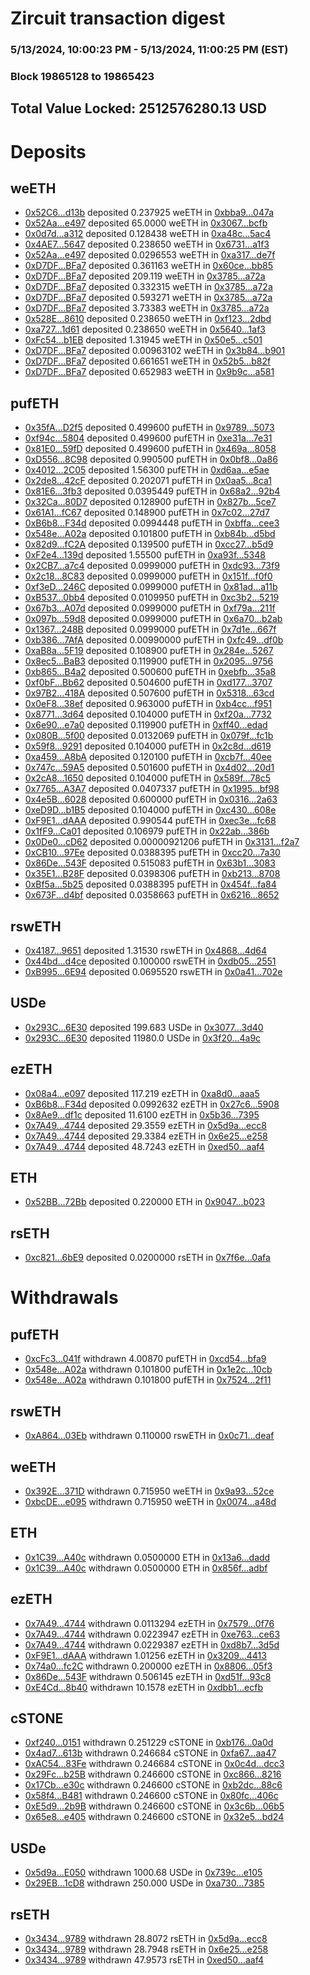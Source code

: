 # Zircuit transaction digest
### 5/13/2024, 10:00:23 PM - 5/13/2024, 11:00:25 PM (EST)
### Block 19865128 to 19865423

## Total Value Locked: 2512576280.13 USD

# Deposits
## weETH
- [0x52C6...d13b](https://etherscan.io/address/0x52C679ef5E4815785B517C7DE7957f565420d13b) deposited 0.237925 weETH in [0xbba9...047a](https://etherscan.io/tx/0x52C679ef5E4815785B517C7DE7957f565420d13b)
- [0x52Aa...e497](https://etherscan.io/address/0x52Aa899454998Be5b000Ad077a46Bbe360F4e497) deposited 65.0000 weETH in [0x3067...bcfb](https://etherscan.io/tx/0x52Aa899454998Be5b000Ad077a46Bbe360F4e497)
- [0x0d7d...a312](https://etherscan.io/address/0x0d7d69CF59e2602010214BFD1dE1a290745Ca312) deposited 0.128438 weETH in [0xa48c...5ac4](https://etherscan.io/tx/0x0d7d69CF59e2602010214BFD1dE1a290745Ca312)
- [0x4AE7...5647](https://etherscan.io/address/0x4AE7414b82429ebC95C52cbe812dB7E443F35647) deposited 0.238650 weETH in [0x6731...a1f3](https://etherscan.io/tx/0x4AE7414b82429ebC95C52cbe812dB7E443F35647)
- [0x52Aa...e497](https://etherscan.io/address/0x52Aa899454998Be5b000Ad077a46Bbe360F4e497) deposited 0.0296553 weETH in [0xa317...de7f](https://etherscan.io/tx/0x52Aa899454998Be5b000Ad077a46Bbe360F4e497)
- [0xD7DF...BFa7](https://etherscan.io/address/0xD7DF7E085214743530afF339aFC420c7c720BFa7) deposited 0.361163 weETH in [0x60ce...bb85](https://etherscan.io/tx/0xD7DF7E085214743530afF339aFC420c7c720BFa7)
- [0xD7DF...BFa7](https://etherscan.io/address/0xD7DF7E085214743530afF339aFC420c7c720BFa7) deposited 209.119 weETH in [0x3785...a72a](https://etherscan.io/tx/0xD7DF7E085214743530afF339aFC420c7c720BFa7)
- [0xD7DF...BFa7](https://etherscan.io/address/0xD7DF7E085214743530afF339aFC420c7c720BFa7) deposited 0.332315 weETH in [0x3785...a72a](https://etherscan.io/tx/0xD7DF7E085214743530afF339aFC420c7c720BFa7)
- [0xD7DF...BFa7](https://etherscan.io/address/0xD7DF7E085214743530afF339aFC420c7c720BFa7) deposited 0.593271 weETH in [0x3785...a72a](https://etherscan.io/tx/0xD7DF7E085214743530afF339aFC420c7c720BFa7)
- [0xD7DF...BFa7](https://etherscan.io/address/0xD7DF7E085214743530afF339aFC420c7c720BFa7) deposited 3.73383 weETH in [0x3785...a72a](https://etherscan.io/tx/0xD7DF7E085214743530afF339aFC420c7c720BFa7)
- [0x528E...8610](https://etherscan.io/address/0x528Ebf59cbd4cBB538716d6cf651213cD3Ee8610) deposited 0.238650 weETH in [0xf123...2dbd](https://etherscan.io/tx/0x528Ebf59cbd4cBB538716d6cf651213cD3Ee8610)
- [0xa727...1d61](https://etherscan.io/address/0xa7272324bBD90479442247b88e4A7f3cCbFd1d61) deposited 0.238650 weETH in [0x5640...1af3](https://etherscan.io/tx/0xa7272324bBD90479442247b88e4A7f3cCbFd1d61)
- [0xFc54...b1EB](https://etherscan.io/address/0xFc5477A0B38A86f84A1270D4aC322a00D1A0b1EB) deposited 1.31945 weETH in [0x50e5...c501](https://etherscan.io/tx/0xFc5477A0B38A86f84A1270D4aC322a00D1A0b1EB)
- [0xD7DF...BFa7](https://etherscan.io/address/0xD7DF7E085214743530afF339aFC420c7c720BFa7) deposited 0.00963102 weETH in [0x3b84...b901](https://etherscan.io/tx/0xD7DF7E085214743530afF339aFC420c7c720BFa7)
- [0xD7DF...BFa7](https://etherscan.io/address/0xD7DF7E085214743530afF339aFC420c7c720BFa7) deposited 0.661651 weETH in [0x52b5...b82f](https://etherscan.io/tx/0xD7DF7E085214743530afF339aFC420c7c720BFa7)
- [0xD7DF...BFa7](https://etherscan.io/address/0xD7DF7E085214743530afF339aFC420c7c720BFa7) deposited 0.652983 weETH in [0x9b9c...a581](https://etherscan.io/tx/0xD7DF7E085214743530afF339aFC420c7c720BFa7)
## pufETH
- [0x35fA...D2f5](https://etherscan.io/address/0x35fAFc4f3A25f29Ef57143eF13C035FdD15ED2f5) deposited 0.499600 pufETH in [0x9789...5073](https://etherscan.io/tx/0x35fAFc4f3A25f29Ef57143eF13C035FdD15ED2f5)
- [0xf94c...5804](https://etherscan.io/address/0xf94c5bf8cee01A6e0a24d7b4F58454c8279F5804) deposited 0.499600 pufETH in [0xe31a...7e31](https://etherscan.io/tx/0xf94c5bf8cee01A6e0a24d7b4F58454c8279F5804)
- [0x81E0...59fD](https://etherscan.io/address/0x81E0071B6573217C636f88347d38d78d70eb59fD) deposited 0.499600 pufETH in [0x469a...8058](https://etherscan.io/tx/0x81E0071B6573217C636f88347d38d78d70eb59fD)
- [0xD556...8C98](https://etherscan.io/address/0xD556fCB17E867DC862C42694e9E816176Cb68C98) deposited 0.990500 pufETH in [0x0bf8...0a86](https://etherscan.io/tx/0xD556fCB17E867DC862C42694e9E816176Cb68C98)
- [0x4012...2C05](https://etherscan.io/address/0x4012daD1834F2F890aCCE3846C476617D3F62C05) deposited 1.56300 pufETH in [0xd6aa...e5ae](https://etherscan.io/tx/0x4012daD1834F2F890aCCE3846C476617D3F62C05)
- [0x2de8...42cF](https://etherscan.io/address/0x2de88570525a575228b8885D4046E3A123D942cF) deposited 0.202071 pufETH in [0x0aa5...8ca1](https://etherscan.io/tx/0x2de88570525a575228b8885D4046E3A123D942cF)
- [0x81E6...3fb3](https://etherscan.io/address/0x81E6847Ba6cDfc2f2a734256456Cb5e0C2A53fb3) deposited 0.0395449 pufETH in [0x68a2...92b4](https://etherscan.io/tx/0x81E6847Ba6cDfc2f2a734256456Cb5e0C2A53fb3)
- [0x32Ca...80D7](https://etherscan.io/address/0x32Ca3698bc7707102A7e0Da52a383f1c881d80D7) deposited 0.128900 pufETH in [0x827b...5ce7](https://etherscan.io/tx/0x32Ca3698bc7707102A7e0Da52a383f1c881d80D7)
- [0x61A1...fC67](https://etherscan.io/address/0x61A11098c2caB2a1601E46201AAEFCa60f99fC67) deposited 0.148900 pufETH in [0x7c02...27d7](https://etherscan.io/tx/0x61A11098c2caB2a1601E46201AAEFCa60f99fC67)
- [0xB6b8...F34d](https://etherscan.io/address/0xB6b86b41dD7A59f3D30520F6385454013bb2F34d) deposited 0.0994448 pufETH in [0xbffa...cee3](https://etherscan.io/tx/0xB6b86b41dD7A59f3D30520F6385454013bb2F34d)
- [0x548e...A02a](https://etherscan.io/address/0x548ef9c9deDb4922b9a6D423ddd1f7fE32bEA02a) deposited 0.101800 pufETH in [0xb84b...d5bd](https://etherscan.io/tx/0x548ef9c9deDb4922b9a6D423ddd1f7fE32bEA02a)
- [0x82d9...fC2A](https://etherscan.io/address/0x82d989316B5acBdDc75fcee1344bb8dD83f7fC2A) deposited 0.139500 pufETH in [0xcc27...b5d9](https://etherscan.io/tx/0x82d989316B5acBdDc75fcee1344bb8dD83f7fC2A)
- [0xF2e4...139d](https://etherscan.io/address/0xF2e47180ac3a5c487F169F8ae1F8acb6778a139d) deposited 1.55500 pufETH in [0xa93f...5348](https://etherscan.io/tx/0xF2e47180ac3a5c487F169F8ae1F8acb6778a139d)
- [0x2CB7...a7c4](https://etherscan.io/address/0x2CB7e3b6b0c3673c2Ff6A1aC491C5453f773a7c4) deposited 0.0999000 pufETH in [0xdc93...73f9](https://etherscan.io/tx/0x2CB7e3b6b0c3673c2Ff6A1aC491C5453f773a7c4)
- [0x2c18...8C83](https://etherscan.io/address/0x2c183CBb1B08A7F62D3A3d97a6C48bd1DFCa8C83) deposited 0.0999000 pufETH in [0x151f...f0f0](https://etherscan.io/tx/0x2c183CBb1B08A7F62D3A3d97a6C48bd1DFCa8C83)
- [0xf3eD...246C](https://etherscan.io/address/0xf3eDdAa8eC8B29894CBfBbB222d50737a27F246C) deposited 0.0999000 pufETH in [0x81ad...a11b](https://etherscan.io/tx/0xf3eDdAa8eC8B29894CBfBbB222d50737a27F246C)
- [0xB537...0bb4](https://etherscan.io/address/0xB537B22580a6021aD26D185D359E0b48A0910bb4) deposited 0.0109950 pufETH in [0xc3b2...5219](https://etherscan.io/tx/0xB537B22580a6021aD26D185D359E0b48A0910bb4)
- [0x67b3...A07d](https://etherscan.io/address/0x67b3DBec5cDF1bf9b2dfA6C2BC5d1b2CD4d3A07d) deposited 0.0999000 pufETH in [0xf79a...211f](https://etherscan.io/tx/0x67b3DBec5cDF1bf9b2dfA6C2BC5d1b2CD4d3A07d)
- [0x097b...59d8](https://etherscan.io/address/0x097b534033BfC1189835795B3316f0C9653459d8) deposited 0.0999000 pufETH in [0x6a70...b2ab](https://etherscan.io/tx/0x097b534033BfC1189835795B3316f0C9653459d8)
- [0x1367...248B](https://etherscan.io/address/0x13679b5F21db0859bd322d68903376176dc9248B) deposited 0.0999000 pufETH in [0x7d1e...667f](https://etherscan.io/tx/0x13679b5F21db0859bd322d68903376176dc9248B)
- [0xb386...7AfA](https://etherscan.io/address/0xb3868d1AEb675F1Fe97eAE0dA557f9FceFF37AfA) deposited 0.00990000 pufETH in [0xfc49...df0b](https://etherscan.io/tx/0xb3868d1AEb675F1Fe97eAE0dA557f9FceFF37AfA)
- [0xaB8a...5F19](https://etherscan.io/address/0xaB8a51a3f30471aB7e6b9c4B5d472e76011D5F19) deposited 0.108900 pufETH in [0x284e...5267](https://etherscan.io/tx/0xaB8a51a3f30471aB7e6b9c4B5d472e76011D5F19)
- [0x8ec5...BaB3](https://etherscan.io/address/0x8ec5E48D361d4f0cbEB059400520686B7142BaB3) deposited 0.119900 pufETH in [0x2095...9756](https://etherscan.io/tx/0x8ec5E48D361d4f0cbEB059400520686B7142BaB3)
- [0xb865...B4a2](https://etherscan.io/address/0xb8653ffd84F38bC55fb9D8775E5c358C54c9B4a2) deposited 0.500600 pufETH in [0xebfb...35a8](https://etherscan.io/tx/0xb8653ffd84F38bC55fb9D8775E5c358C54c9B4a2)
- [0xf0bF...Bb62](https://etherscan.io/address/0xf0bFecF780Ef43740E3D970993e137C15861Bb62) deposited 0.504600 pufETH in [0xd177...3707](https://etherscan.io/tx/0xf0bFecF780Ef43740E3D970993e137C15861Bb62)
- [0x97B2...418A](https://etherscan.io/address/0x97B2414C2Eec0B40142658f75efEfBced777418A) deposited 0.507600 pufETH in [0x5318...63cd](https://etherscan.io/tx/0x97B2414C2Eec0B40142658f75efEfBced777418A)
- [0x0eF8...38ef](https://etherscan.io/address/0x0eF847eDBAF0aE5a12A67CCd3E04aEb5424238ef) deposited 0.963000 pufETH in [0xb4cc...f951](https://etherscan.io/tx/0x0eF847eDBAF0aE5a12A67CCd3E04aEb5424238ef)
- [0x8771...3d64](https://etherscan.io/address/0x87719fa7aF4349e5c5b2383e4e9f88D4077f3d64) deposited 0.104000 pufETH in [0xf20a...7732](https://etherscan.io/tx/0x87719fa7aF4349e5c5b2383e4e9f88D4077f3d64)
- [0x6e90...e7a0](https://etherscan.io/address/0x6e909Bd62E8b50eEA60708A9213D904AE432e7a0) deposited 0.119900 pufETH in [0xff40...edad](https://etherscan.io/tx/0x6e909Bd62E8b50eEA60708A9213D904AE432e7a0)
- [0x080B...5f00](https://etherscan.io/address/0x080B74a22C0872Fb0977b3C7Da8EeE9C624a5f00) deposited 0.0132069 pufETH in [0x079f...fc1b](https://etherscan.io/tx/0x080B74a22C0872Fb0977b3C7Da8EeE9C624a5f00)
- [0x59f8...9291](https://etherscan.io/address/0x59f80D5226a8e9d32c70d6D33C06bcfB4d489291) deposited 0.104000 pufETH in [0x2c8d...d619](https://etherscan.io/tx/0x59f80D5226a8e9d32c70d6D33C06bcfB4d489291)
- [0xa459...A8bA](https://etherscan.io/address/0xa459DA4a2bFaf1ce4612c0Dac3B37f53a0EFA8bA) deposited 0.120100 pufETH in [0xcb7f...40ee](https://etherscan.io/tx/0xa459DA4a2bFaf1ce4612c0Dac3B37f53a0EFA8bA)
- [0x747c...59A5](https://etherscan.io/address/0x747ce5697f836e7B888C224970975496F32659A5) deposited 0.501600 pufETH in [0x4d02...20d1](https://etherscan.io/tx/0x747ce5697f836e7B888C224970975496F32659A5)
- [0x2cA8...1650](https://etherscan.io/address/0x2cA82DacdE1329a112CF71C7525967F69Ab91650) deposited 0.104000 pufETH in [0x589f...78c5](https://etherscan.io/tx/0x2cA82DacdE1329a112CF71C7525967F69Ab91650)
- [0x7765...A3A7](https://etherscan.io/address/0x7765E42795d0a2ed33C80AA58B42dbDDFD59A3A7) deposited 0.0407337 pufETH in [0x1995...bf98](https://etherscan.io/tx/0x7765E42795d0a2ed33C80AA58B42dbDDFD59A3A7)
- [0x4e5B...6028](https://etherscan.io/address/0x4e5B3DB628CE1cC3acaD6e52F5C9F2cd9a286028) deposited 0.600000 pufETH in [0x0316...2a63](https://etherscan.io/tx/0x4e5B3DB628CE1cC3acaD6e52F5C9F2cd9a286028)
- [0xeD9D...b1B5](https://etherscan.io/address/0xeD9DF7c4f5c4A19aa20E30aBF936Bc9409A2b1B5) deposited 0.104000 pufETH in [0xc430...608e](https://etherscan.io/tx/0xeD9DF7c4f5c4A19aa20E30aBF936Bc9409A2b1B5)
- [0xF9E1...dAAA](https://etherscan.io/address/0xF9E1DcbE91e08Cf405e0f6fAa48d39144aB4dAAA) deposited 0.990544 pufETH in [0xec3e...fc68](https://etherscan.io/tx/0xF9E1DcbE91e08Cf405e0f6fAa48d39144aB4dAAA)
- [0x1fF9...Ca01](https://etherscan.io/address/0x1fF9f55783d42A8Dec477E32F7d4C14498e7Ca01) deposited 0.106979 pufETH in [0x22ab...386b](https://etherscan.io/tx/0x1fF9f55783d42A8Dec477E32F7d4C14498e7Ca01)
- [0x0De0...cD62](https://etherscan.io/address/0x0De03200313d232Bb04dD17C46Fa933487BecD62) deposited 0.00000921206 pufETH in [0x3131...f2a7](https://etherscan.io/tx/0x0De03200313d232Bb04dD17C46Fa933487BecD62)
- [0xCB10...97Ee](https://etherscan.io/address/0xCB10Fcb24c623E7232db05c32123BEeA201397Ee) deposited 0.0388395 pufETH in [0xcc20...7a30](https://etherscan.io/tx/0xCB10Fcb24c623E7232db05c32123BEeA201397Ee)
- [0x86De...543F](https://etherscan.io/address/0x86DeECfD033713421A8896faAb056e684F74543F) deposited 0.515083 pufETH in [0x63b1...3083](https://etherscan.io/tx/0x86DeECfD033713421A8896faAb056e684F74543F)
- [0x35E1...B28F](https://etherscan.io/address/0x35E1E49BDDeEbA97fd9A390678231940D362B28F) deposited 0.0398306 pufETH in [0xb213...8708](https://etherscan.io/tx/0x35E1E49BDDeEbA97fd9A390678231940D362B28F)
- [0xBf5a...5b25](https://etherscan.io/address/0xBf5af61c54e5B178a6E539A4F4A97C57a57E5b25) deposited 0.0388395 pufETH in [0x454f...fa84](https://etherscan.io/tx/0xBf5af61c54e5B178a6E539A4F4A97C57a57E5b25)
- [0x673F...d4bf](https://etherscan.io/address/0x673Ff318161c8B53767Fbfa4C1ED0D41F859d4bf) deposited 0.0358663 pufETH in [0x6216...8652](https://etherscan.io/tx/0x673Ff318161c8B53767Fbfa4C1ED0D41F859d4bf)
## rswETH
- [0x4187...9651](https://etherscan.io/address/0x4187C26abBeDBd15c5DD96A008316eE2690c9651) deposited 1.31530 rswETH in [0x4868...4d64](https://etherscan.io/tx/0x4187C26abBeDBd15c5DD96A008316eE2690c9651)
- [0x44bd...d4ce](https://etherscan.io/address/0x44bdc5e603D95a4807B46cD43F1F1d035BF9d4ce) deposited 0.100000 rswETH in [0xdb05...2551](https://etherscan.io/tx/0x44bdc5e603D95a4807B46cD43F1F1d035BF9d4ce)
- [0xB995...6E94](https://etherscan.io/address/0xB995Ae75AF05A899C0b09CCc07c8C8cBA2E66E94) deposited 0.0695520 rswETH in [0x0a41...702e](https://etherscan.io/tx/0xB995Ae75AF05A899C0b09CCc07c8C8cBA2E66E94)
## USDe
- [0x293C...6E30](https://etherscan.io/address/0x293C6937D8D82e05B01335F7B33FBA0c8e256E30) deposited 199.683 USDe in [0x3077...3d40](https://etherscan.io/tx/0x293C6937D8D82e05B01335F7B33FBA0c8e256E30)
- [0x293C...6E30](https://etherscan.io/address/0x293C6937D8D82e05B01335F7B33FBA0c8e256E30) deposited 11980.0 USDe in [0x3f20...4a9c](https://etherscan.io/tx/0x293C6937D8D82e05B01335F7B33FBA0c8e256E30)
## ezETH
- [0x08a4...e097](https://etherscan.io/address/0x08a4b1473d04e7c2076B41F9d4D644327ECBe097) deposited 117.219 ezETH in [0xa8d0...aaa5](https://etherscan.io/tx/0x08a4b1473d04e7c2076B41F9d4D644327ECBe097)
- [0xB6b8...F34d](https://etherscan.io/address/0xB6b86b41dD7A59f3D30520F6385454013bb2F34d) deposited 0.0992632 ezETH in [0x27c6...5908](https://etherscan.io/tx/0xB6b86b41dD7A59f3D30520F6385454013bb2F34d)
- [0x8Ae9...df1c](https://etherscan.io/address/0x8Ae96FC17CB393F85045520464766FfA6E85df1c) deposited 11.6100 ezETH in [0x5b36...7395](https://etherscan.io/tx/0x8Ae96FC17CB393F85045520464766FfA6E85df1c)
- [0x7A49...4744](https://etherscan.io/address/0x7A493Be5c2ce014cD049Bf178a1ac0Db1B434744) deposited 29.3559 ezETH in [0x5d9a...ecc8](https://etherscan.io/tx/0x7A493Be5c2ce014cD049Bf178a1ac0Db1B434744)
- [0x7A49...4744](https://etherscan.io/address/0x7A493Be5c2ce014cD049Bf178a1ac0Db1B434744) deposited 29.3384 ezETH in [0x6e25...e258](https://etherscan.io/tx/0x7A493Be5c2ce014cD049Bf178a1ac0Db1B434744)
- [0x7A49...4744](https://etherscan.io/address/0x7A493Be5c2ce014cD049Bf178a1ac0Db1B434744) deposited 48.7243 ezETH in [0xed50...aaf4](https://etherscan.io/tx/0x7A493Be5c2ce014cD049Bf178a1ac0Db1B434744)
## ETH
- [0x52BB...72Bb](https://etherscan.io/address/0x52BBF71F66E6bb9c99BABaA8BA1c195Ed13f72Bb) deposited 0.220000 ETH in [0x9047...b023](https://etherscan.io/tx/0x52BBF71F66E6bb9c99BABaA8BA1c195Ed13f72Bb)
## rsETH
- [0xc821...6bE9](https://etherscan.io/address/0xc821DA8f59947715030E0A0C301719B77FBe6bE9) deposited 0.0200000 rsETH in [0x7f6e...0afa](https://etherscan.io/tx/0xc821DA8f59947715030E0A0C301719B77FBe6bE9)
# Withdrawals
## pufETH
- [0xcFc3...041f](https://etherscan.io/address/0xcFc3975f50208d6914ee472e4A290F0D232b041f) withdrawn 4.00870 pufETH in [0xcd54...bfa9](https://etherscan.io/tx/0xcFc3975f50208d6914ee472e4A290F0D232b041f)
- [0x548e...A02a](https://etherscan.io/address/0x548ef9c9deDb4922b9a6D423ddd1f7fE32bEA02a) withdrawn 0.101800 pufETH in [0x1e2c...10cb](https://etherscan.io/tx/0x548ef9c9deDb4922b9a6D423ddd1f7fE32bEA02a)
- [0x548e...A02a](https://etherscan.io/address/0x548ef9c9deDb4922b9a6D423ddd1f7fE32bEA02a) withdrawn 0.101800 pufETH in [0x7524...2f11](https://etherscan.io/tx/0x548ef9c9deDb4922b9a6D423ddd1f7fE32bEA02a)
## rswETH
- [0xA864...03Eb](https://etherscan.io/address/0xA864ABb5bE059306685Ca773bc83a63a2F3903Eb) withdrawn 0.110000 rswETH in [0x0c71...deaf](https://etherscan.io/tx/0xA864ABb5bE059306685Ca773bc83a63a2F3903Eb)
## weETH
- [0x392E...371D](https://etherscan.io/address/0x392E24552bB270E8C0DFDCCD3695B5c6E4cd371D) withdrawn 0.715950 weETH in [0x9a93...52ce](https://etherscan.io/tx/0x392E24552bB270E8C0DFDCCD3695B5c6E4cd371D)
- [0xbcDE...e095](https://etherscan.io/address/0xbcDE89812Ee657f2bbd794f61c1a0Ab29d07e095) withdrawn 0.715950 weETH in [0x0074...a48d](https://etherscan.io/tx/0xbcDE89812Ee657f2bbd794f61c1a0Ab29d07e095)
## ETH
- [0x1C39...A40c](https://etherscan.io/address/0x1C396f3d36BC0F94fCccF5D1FEbc0fDD218aA40c) withdrawn 0.0500000 ETH in [0x13a6...dadd](https://etherscan.io/tx/0x1C396f3d36BC0F94fCccF5D1FEbc0fDD218aA40c)
- [0x1C39...A40c](https://etherscan.io/address/0x1C396f3d36BC0F94fCccF5D1FEbc0fDD218aA40c) withdrawn 0.0500000 ETH in [0x856f...adbf](https://etherscan.io/tx/0x1C396f3d36BC0F94fCccF5D1FEbc0fDD218aA40c)
## ezETH
- [0x7A49...4744](https://etherscan.io/address/0x7A493Be5c2ce014cD049Bf178a1ac0Db1B434744) withdrawn 0.0113294 ezETH in [0x7579...0f76](https://etherscan.io/tx/0x7A493Be5c2ce014cD049Bf178a1ac0Db1B434744)
- [0x7A49...4744](https://etherscan.io/address/0x7A493Be5c2ce014cD049Bf178a1ac0Db1B434744) withdrawn 0.0223947 ezETH in [0xe763...ce63](https://etherscan.io/tx/0x7A493Be5c2ce014cD049Bf178a1ac0Db1B434744)
- [0x7A49...4744](https://etherscan.io/address/0x7A493Be5c2ce014cD049Bf178a1ac0Db1B434744) withdrawn 0.0229387 ezETH in [0xd8b7...3d5d](https://etherscan.io/tx/0x7A493Be5c2ce014cD049Bf178a1ac0Db1B434744)
- [0xF9E1...dAAA](https://etherscan.io/address/0xF9E1DcbE91e08Cf405e0f6fAa48d39144aB4dAAA) withdrawn 1.01256 ezETH in [0x3209...4413](https://etherscan.io/tx/0xF9E1DcbE91e08Cf405e0f6fAa48d39144aB4dAAA)
- [0x74a0...fc2C](https://etherscan.io/address/0x74a08FC67348d9Bd69E23b14bcD123b0E458fc2C) withdrawn 0.200000 ezETH in [0x8806...05f3](https://etherscan.io/tx/0x74a08FC67348d9Bd69E23b14bcD123b0E458fc2C)
- [0x86De...543F](https://etherscan.io/address/0x86DeECfD033713421A8896faAb056e684F74543F) withdrawn 0.506145 ezETH in [0xd51f...93c8](https://etherscan.io/tx/0x86DeECfD033713421A8896faAb056e684F74543F)
- [0xE4Cd...8b40](https://etherscan.io/address/0xE4Cde89434732aE46d3cC124fC0215D523F08b40) withdrawn 10.1578 ezETH in [0xdbb1...ecfb](https://etherscan.io/tx/0xE4Cde89434732aE46d3cC124fC0215D523F08b40)
## cSTONE
- [0xf240...0151](https://etherscan.io/address/0xf2409c002D4D77558B54bC492CBA8D1391d00151) withdrawn 0.251229 cSTONE in [0xb176...0a0d](https://etherscan.io/tx/0xf2409c002D4D77558B54bC492CBA8D1391d00151)
- [0x4ad7...613b](https://etherscan.io/address/0x4ad7E12E9b2F4FCC7C80010a66Dc24D34888613b) withdrawn 0.246684 cSTONE in [0xfa67...aa47](https://etherscan.io/tx/0x4ad7E12E9b2F4FCC7C80010a66Dc24D34888613b)
- [0xAC54...83Fe](https://etherscan.io/address/0xAC54A818A06726BFDe451536299A7398a6Dd83Fe) withdrawn 0.246684 cSTONE in [0x0c4d...dcc3](https://etherscan.io/tx/0xAC54A818A06726BFDe451536299A7398a6Dd83Fe)
- [0x29Fc...b25B](https://etherscan.io/address/0x29Fc2F02ff98d246b9aD17c66964902A1d8Cb25B) withdrawn 0.246600 cSTONE in [0xc866...8216](https://etherscan.io/tx/0x29Fc2F02ff98d246b9aD17c66964902A1d8Cb25B)
- [0x17Cb...e30c](https://etherscan.io/address/0x17CbF862e9394A7F2171f939181711187C8ee30c) withdrawn 0.246600 cSTONE in [0xb2dc...88c6](https://etherscan.io/tx/0x17CbF862e9394A7F2171f939181711187C8ee30c)
- [0x58f4...B481](https://etherscan.io/address/0x58f4d4EDa6E647440a6Cc6fC5f266eF0A2c8B481) withdrawn 0.246600 cSTONE in [0x80fc...406c](https://etherscan.io/tx/0x58f4d4EDa6E647440a6Cc6fC5f266eF0A2c8B481)
- [0xE5d9...2b9B](https://etherscan.io/address/0xE5d98302fbf8BEBa8b00621826f1C0eFC4a02b9B) withdrawn 0.246600 cSTONE in [0x3c6b...06b5](https://etherscan.io/tx/0xE5d98302fbf8BEBa8b00621826f1C0eFC4a02b9B)
- [0x65e8...e405](https://etherscan.io/address/0x65e8c5b475ca09a0Ac833c27Bf62415c8d10e405) withdrawn 0.246600 cSTONE in [0x32e5...bd24](https://etherscan.io/tx/0x65e8c5b475ca09a0Ac833c27Bf62415c8d10e405)
## USDe
- [0x5d9a...E050](https://etherscan.io/address/0x5d9a7cCEACE24b366Fe2A77697D9887Cf641E050) withdrawn 1000.68 USDe in [0x739c...e105](https://etherscan.io/tx/0x5d9a7cCEACE24b366Fe2A77697D9887Cf641E050)
- [0x29EB...1cD8](https://etherscan.io/address/0x29EBb4846BF9B2aa5210E15E9DfbD3B71ea01cD8) withdrawn 250.000 USDe in [0xa730...7385](https://etherscan.io/tx/0x29EBb4846BF9B2aa5210E15E9DfbD3B71ea01cD8)
## rsETH
- [0x3434...9789](https://etherscan.io/address/0x34349c5569e7B846c3558961552D2202760A9789) withdrawn 28.8072 rsETH in [0x5d9a...ecc8](https://etherscan.io/tx/0x34349c5569e7B846c3558961552D2202760A9789)
- [0x3434...9789](https://etherscan.io/address/0x34349c5569e7B846c3558961552D2202760A9789) withdrawn 28.7948 rsETH in [0x6e25...e258](https://etherscan.io/tx/0x34349c5569e7B846c3558961552D2202760A9789)
- [0x3434...9789](https://etherscan.io/address/0x34349c5569e7B846c3558961552D2202760A9789) withdrawn 47.9573 rsETH in [0xed50...aaf4](https://etherscan.io/tx/0x34349c5569e7B846c3558961552D2202760A9789)
